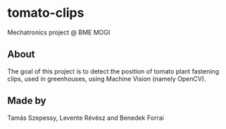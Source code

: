 # tomato-clips

Mechatronics project @ BME MOGI

## About
The goal of this project is to detect the position of tomato plant fastening 
clips, used in greenhouses, using Machine Vision (namely OpenCV).

## Made by
Tamás Szepessy, Levente Révész and Benedek Forrai